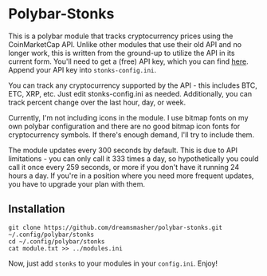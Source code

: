 <h1> Polybar-Stonks </h1>

This is a polybar module that tracks cryptocurrency prices using the CoinMarketCap API. Unlike other modules that use their old API and no longer work, this is written from the ground-up to utilize the API in its current form. You'll need to get a (free) API key, which you can find [here](https://coinmarketcap.com/api). Append your API key into `stonks-config.ini`.

You can track any cryptocurrency supported by the API - this includes BTC, ETC, XRP, etc. Just edit stonks-config.ini as needed. Additionally, you can track percent change over the last hour, day, or week.

Currently, I'm not including icons in the module. I use bitmap fonts on my own polybar configuration and there are no good bitmap icon fonts for cryptocurrency symbols. If there's enough demand, I'll try to include them. 

The module updates every 300 seconds by default. This is due to API limitations - you can only call it 333 times a day, so hypothetically you could call it once every 259 seconds, or more if you don't have it running 24 hours a day. If you're in a position where you need more frequent updates, you have to upgrade your plan with them.

<h2>Installation</h2>

```
git clone https://github.com/dreamsmasher/polybar-stonks.git ~/.config/polybar/stonks
cd ~/.config/polybar/stonks
cat module.txt >> ../modules.ini
```

Now, just add `stonks` to your modules in your `config.ini`. Enjoy!



